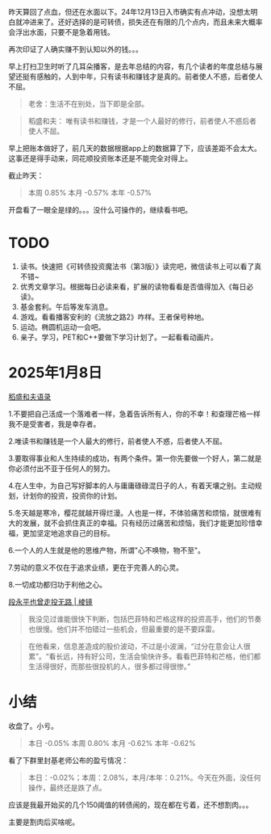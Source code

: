 昨天算回了点血，但还在水面以下。24年12月13日入市确实有点冲动，没想太明白就冲进来了。还好选择的是可转债，损失还在有限的几个点内，而且未来大概率会浮出水面，只要不是急着用钱。

再次印证了人确实赚不到认知以外的钱。。。

早上打扫卫生时听了几耳朵播客，是去年总结的内容，有几个读者的年度总结与展望还挺有感触的，人到中年，只有读书和赚钱才是真的。前者使人不惑，后者使人不屈。

> 老舍：生活不在别处，当下即是全部。

> 稻盛和夫： 唯有读书和赚钱，才是一个人最好的修行，前者使人不惑后者使人不屈。




早上把账本做好了，前几天的数据根据app上的数据算了下，应该差距不会太大。这事还是得手动来，同花顺投资账本还是不能完全对得上。

截止昨天：

> 本周	0.85%	本月	-0.57%	本年	-0.57%

开盘看了一眼全是绿的。。。没什么可操作的，继续看书吧。

# TODO

1. 读书。快速把《可转债投资魔法书（第3版）》读完吧，微信读书上可以看了真不错~
1. 优秀文章学习。根据每日必读来看，扩展的读物看看是否值得加入《每日必读》。
1. 基金套利。午后等发车消息。
1. 游戏。看看播客安利的《流放之路2》咋样。王者保号种地。
1. 运动。椭圆机运动一会吧。
1. 亲子。学习，PET和C++要做下学习计划了。一起看看动画片。



# 2025年1月8日

[稻盛和夫语录](https://zhuanlan.zhihu.com/p/9456758109)

1.不要把自己活成一个落难者一样，急着告诉所有人，你的不幸！和查理芒格一样我不是受害者，我是幸存者。

2.唯读书和赚钱是一个人最大的修行，前者使人不惑，后者使人不屈。

3.要取得事业和人生持续的成功，有两个条件。第一你先要做一个好人，第二就是你必须付出不亚于任何人的努力。

4.在人生中，为自己写好脚本的人与庸庸碌碌混日子的人，有着天壤之别。主动规划，计划你的投资，投资你的计划。

5.冬天越是寒冷，樱花就越开得烂漫。人也是一样，不体验痛苦和烦恼，就很难有大的发展，就不会抓住真正的幸福。只有经历过痛苦和烦恼，我们才能更加珍惜幸福，更加坚定地追求自己的目标。

6.一个人的人生就是他的思维产物，所谓"心不唤物，物不至"。

7.劳动的意义不仅在于追求业绩，更在于完善人的心灵。

8.一切成功都归功于利他之心。


[段永平也曾走投无路 | 棱镜](https://mp.weixin.qq.com/s/u6GslFvvEkW8GfbvtPnRWg)


> 我没见过谁能很快下判断，包括巴菲特和芒格这样的投资高手，他们的节奏也很慢。他们并不怕错过一些机会，但最重要的是不要踩雷。

> 在他看来，信息差造成的股价波动，不过是小波澜，“过分在意会让人很累”。“看长远，持有好公司，生活会愉快许多。看看巴菲特和芒格，他们都生活得很好，而那些很投机的人，很多都过得很惨。”



# 小结

收盘了。小亏。

> 本日	-0.05%	本周	0.80%	本月	-0.62%	本年	-0.62%

看了下群里封基老师公布的盈亏情况：

> 本日：-0.02%；本周：2.08%，本月/本年：0.21%。今天在外面，没任何操作，最终还是跌了点。

应该是我最开始买的几个150阈值的转债闹的，现在都在亏着，还不想割肉。。。

主要是割肉后买啥呢。

